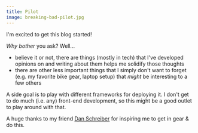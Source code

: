 ```yaml
---
title: Pilot
image: breaking-bad-pilot.jpg
---
```


I'm excited to get this blog started!

*Why bother* you ask?  Well...

*  believe it or not, there are things (mostly in tech) that I've developed opinions on and writing about them helps me solidify those thoughts
*  there are other less important things that I simply don't want to forget (e.g. my favorite bike gear, laptop setup) that *might* be interesting to a few others

A side goal is to play with different frameworks for deploying it.  I don't get to do much (i.e. any) front-end development, so this might be a good outlet to play around with that.

A huge thanks to my friend [Dan Schreiber](http://www.dan-schreiber.com/) for inspiring me to get in gear & do this.
